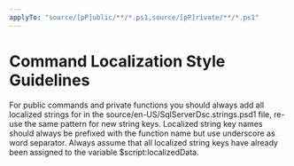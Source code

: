 ```yaml
---
applyTo: "source/[pP]ublic/**/*.ps1,source/[pP]rivate/**/*.ps1"
---
```


# Command Localization Style Guidelines

For public commands and private functions you should always add all localized
strings for in the source/en-US/SqlServerDsc.strings.psd1 file, re-use the
same pattern for new string keys. Localized string key names should always
be prefixed with the function name but use underscore as word separator.
Always assume that all localized string keys have already been assigned to
the variable $script:localizedData.
